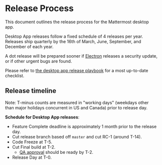 # Release Process

This document outlines the release process for the Mattermost desktop app.

Desktop App releases follow a fixed schedule of 4 releases per year. Releases ship quarterly by the 16th of March, June, September, and December of each year.

A dot release will be prepared sooner if [Electron](https://github.com/electron/electron/releases) releases a security update, or if other urgent bugs are found.

Please refer to [the desktop app release playbook](https://community.mattermost.com/playbooks/playbooks/h3a39biacpnuim7ufmwiuuoxfo/outline) for a most up-to-date checklist.

## Release timeline

Note: T-minus counts are measured in "working days" (weekdays other than major holidays concurrent in US and Canada) prior to release day.

**Schedule for Desktop App releases**:
 - Feature Complete deadline is approximately 1 month prior to the release day.
 - Cut release branch based off `master` and cut RC-1 (around T-14).
 - Code Freeze at T-5.
 - Cut Final build at T-2.
    - [QA approval](https://community.mattermost.com/playbooks/playbooks/h798dt39mpbymb8z5uoiuf4hdo/outline) should be ready by T-2.
 - Release Day at T-0.
